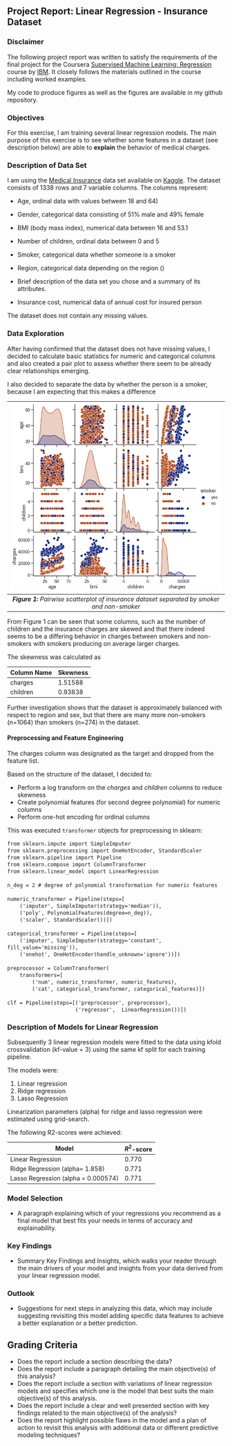 ## Project Report: Linear Regression - Insurance Dataset

### Disclaimer

The following project report was written to satisfy the requirements of the final project for the Coursera [Supervised Machine Learning: Regression ](https://www.coursera.org/learn/supervised-machine-learning-regression/home/welcome) course by [IBM](ibm.com). It closely follows the materials outlined in the course including worked examples. 

My code to produce figures as well as the figures are available in my github repository.

### Objectives

For this exercise, I am training several linear regression models. The main purpose of this exercise is to see whether some features in a dataset (see description below) are able to **explain** the behavior of medical charges. 

### Description of Data Set

I am using the [Medical Insurance](https://www.kaggle.com/mirichoi0218/insurance) data set available on [Kaggle](kaggle.com). The dataset consists of 1338 rows and 7 variable columns. The columns represent: 

-  Age, ordinal data with values between 18 and 64)
- Gender, categorical data consisting of 51% male and 49% female
- BMI (body mass index), numerical data between 16 and 53.1
- Number of children, ordinal data between 0 and 5
- Smoker, categorical data whether someone is a smoker
- Region, categorical data depending on the region ()

- Brief description of the data set you chose and a summary of its attributes.
- Insurance cost, numerical data of annual cost for insured person 

The dataset does not contain any missing values.

### Data Exploration 

After having confirmed that the dataset does not have missing values, I decided to calculate basic statistics for numeric and categorical columns and also created a pair plot to assess whether there seem to be already clear relationships emerging. 

I also decided to separate the data by whether the person is a smoker, because I am expecting that this makes a difference 

| <img src=".\figures\pairplot.png" alt="drawing" width="700"/> |
| :----------------------------------------------------------: |
| _**Figure 1:** Pairwise scatterplot of insurance dataset separated by smoker and non-smoker_ |

From Figure 1 can be seen that some columns, such as the number of children and the insurance charges are skewed and that there indeed seems to be a differing behavior in charges between smokers and non-smokers with smokers producing on average larger charges. 

The skewness was calculated as 

| Column Name | Skewness |
| ----------- | -------- |
| charges     | 1.51588  |
| children    | 0.93838  |

Further investigation shows that the dataset is approximately balanced with respect to region and sex, but that there are many more non-smokers (n=1064) than smokers (n=274) in the dataset. 

#### Preprocessing and Feature Engineering 

The charges column was designated as the target and dropped from the feature list. 

Based on the structure of the dataset, I decided to:

- Perform a log transform on the _charges_ and _children_ columns to reduce skewness
- Create polynomial features (for second degree polynomial) for numeric columns
- Perform one-hot encoding for ordinal columns

This was executed ``` transformer ``` objects for preprocessing in sklearn:

``` 
from sklearn.impute import SimpleImputer
from sklearn.preprocessing import OneHotEncoder, StandardScaler
from sklearn.pipeline import Pipeline
from sklearn.compose import ColumnTransformer
from sklearn.linear_model import LinearRegression

n_deg = 2 # degree of polynomial transformation for numeric features

numeric_transformer = Pipeline(steps=[
    ('imputer', SimpleImputer(strategy='median')),
    ('poly', PolynomialFeatures(degree=n_deg)),
    ('scaler', StandardScaler())])

categorical_transformer = Pipeline(steps=[
    ('imputer', SimpleImputer(strategy='constant', fill_value='missing')),
    ('onehot', OneHotEncoder(handle_unknown='ignore'))])

preprocessor = ColumnTransformer(
    transformers=[
        ('num', numeric_transformer, numeric_features),
        ('cat', categorical_transformer, categorical_features)])

clf = Pipeline(steps=[('preprocessor', preprocessor),
                      ('regressor',  LinearRegression())])

```



###  Description of Models for Linear Regression

Subsequently 3 linear regression models were fitted to the data using kfold crossvalidation (kf-value = 3) using the same kf split for each training pipeline. 

The models were:

1. Linear regression
2. Ridge regression
3. Lasso Regression

Linearization parameters (alpha) for ridge and lasso regression were estimated using grid-search.

The following R2-scores were achieved:

| Model                               | $R^2$-score |
| ----------------------------------- | ----------- |
| Linear Regression                   | 0.770       |
| Ridge Regression  (alpha= 1.858)    | 0.771       |
| Lasso Regression (alpha = 0.000574) | 0.771       |

### Model Selection 

- A paragraph explaining which of your regressions you recommend as a final model that best fits your needs in terms of accuracy and explainability.

### Key Findings

- Summary Key Findings and Insights, which walks your reader through the main drivers of your model and insights from your data derived from your linear regression model.

### Outlook 

- Suggestions for next steps in analyzing this data, which may include suggesting revisiting this model adding specific data features to achieve a better explanation or a better prediction.

## Grading Criteria

- Does the report include a section describing the data?
- Does the report include a paragraph detailing the main objective(s) of this analysis?  
- Does the report include a section with variations of linear regression models and specifies which one is the model that best suits the main objective(s) of this analysis.
- Does the report include a clear and well presented section with key findings related to the main objective(s) of the analysis?
- Does the report highlight possible flaws in the model and a plan of action to revisit this analysis with additional data or different predictive modeling techniques? 